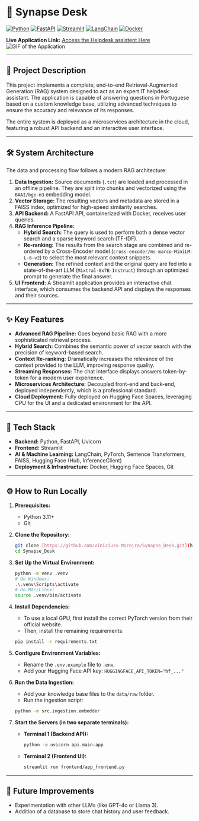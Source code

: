 # 🤖 Synapse Desk

[![Python](https://img.shields.io/badge/Python-3.11-3776AB?style=for-the-badge&logo=python&logoColor=white)](https://www.python.org/)
[![FastAPI](https://img.shields.io/badge/FastAPI-0.100.0-009688?style=for-the-badge&logo=fastapi&logoColor=white)](https://fastapi.tiangolo.com/)
[![Streamlit](https://img.shields.io/badge/Streamlit-1.28.0-FF4B4B?style=for-the-badge&logo=streamlit&logoColor=white)](https://streamlit.io/)
[![LangChain](https://img.shields.io/badge/LangChain-0.1.0-F79533?style=for-the-badge&logo=langchain&logoColor=white)](https://www.langchain.com/)
[![Docker](https://img.shields.io/badge/Docker-20.10-2496ED?style=for-the-badge&logo=docker&logoColor=white)](https://www.docker.com/)

**Live Application Link:** [Access the Helpdesk assistent Here](https://vinimoreira-rag-frontend.hf.space)
![GIF of the Application](https://docs.streamlit.io/_images/st.chat_input_demo.gif)

---

## 📖 Project Description

This project implements a complete, end-to-end Retrieval-Augmented Generation (RAG) system designed to act as an expert IT helpdesk assistant. The application is capable of answering questions in Portuguese based on a custom knowledge base, utilizing advanced techniques to ensure the accuracy and relevance of its responses.

The entire system is deployed as a microservices architecture in the cloud, featuring a robust API backend and an interactive user interface.

---

## 🛠️ System Architecture

The data and processing flow follows a modern RAG architecture:

1.  **Data Ingestion:** Source documents (`.txt`) are loaded and processed in an offline pipeline. They are split into chunks and vectorized using the `BAAI/bge-m3` embedding model.
2.  **Vector Storage:** The resulting vectors and metadata are stored in a FAISS index, optimized for high-speed similarity searches.
3.  **API Backend:** A FastAPI API, containerized with Docker, receives user queries.
4.  **RAG Inference Pipeline:**
    * **Hybrid Search:** The query is used to perform both a dense vector search and a sparse keyword search (TF-IDF).
    * **Re-ranking:** The results from the search stage are combined and re-ordered by a Cross-Encoder model (`cross-encoder/ms-marco-MiniLM-L-6-v2`) to select the most relevant context snippets.
    * **Generation:** The refined context and the original query are fed into a state-of-the-art LLM (`Mixtral-8x7B-Instruct`) through an optimized prompt to generate the final answer.
5.  **UI Frontend:** A Streamlit application provides an interactive chat interface, which consumes the backend API and displays the responses and their sources.

---

## ✨ Key Features

* **Advanced RAG Pipeline:** Goes beyond basic RAG with a more sophisticated retrieval process.
* **Hybrid Search:** Combines the semantic power of vector search with the precision of keyword-based search.
* **Context Re-ranking:** Dramatically increases the relevance of the context provided to the LLM, improving response quality.
* **Streaming Responses:** The chat interface displays answers token-by-token for a modern user experience.
* **Microservices Architecture:** Decoupled front-end and back-end, deployed independently, which is a professional standard.
* **Cloud Deployment:** Fully deployed on Hugging Face Spaces, leveraging CPU for the UI and a dedicated environment for the API.

---

## 🚀 Tech Stack

* **Backend:** Python, FastAPI, Uvicorn
* **Frontend:** Streamlit
* **AI & Machine Learning:** LangChain, PyTorch, Sentence Transformers, FAISS, Hugging Face (Hub, InferenceClient)
* **Deployment & Infrastructure:** Docker, Hugging Face Spaces, Git

---

## ⚙️ How to Run Locally

1.  **Prerequisites:**
    * Python 3.11+
    * Git

2.  **Clone the Repository:**
    ```bash
    git clone [https://github.com/Viniciuss-Moreira/Synapse_Desk.git](https://github.com/Viniciuss-Moreira/Synapse_Desk.git)
    cd Synapse_Desk
    ```

3.  **Set Up the Virtual Environment:**
    ```bash
    python -m venv .venv
    # On Windows:
    .\.venv\Scripts\activate
    # On Mac/Linux:
    source .venv/bin/activate
    ```

4.  **Install Dependencies:**
    * To use a local GPU, first install the correct PyTorch version from their official website.
    * Then, install the remaining requirements:
    ```bash
    pip install -r requirements.txt
    ```

5.  **Configure Environment Variables:**
    * Rename the `.env.example` file to `.env`.
    * Add your Hugging Face API key: `HUGGINGFACE_API_TOKEN="hf_..."`

6.  **Run the Data Ingestion:**
    * Add your knowledge base files to the `data/raw` folder.
    * Run the ingestion script:
    ```bash
    python -m src.ingestion.embedder
    ```

7.  **Start the Servers (in two separate terminals):**
    * **Terminal 1 (Backend API):**
      ```bash
      python -m uvicorn api.main:app
      ```
    * **Terminal 2 (Frontend UI):**
      ```bash
      streamlit run frontend/app_frontend.py
      ```

---

## 🔮 Future Improvements

* Experimentation with other LLMs (like GPT-4o or Llama 3).
* Addition of a database to store chat history and user feedback.
